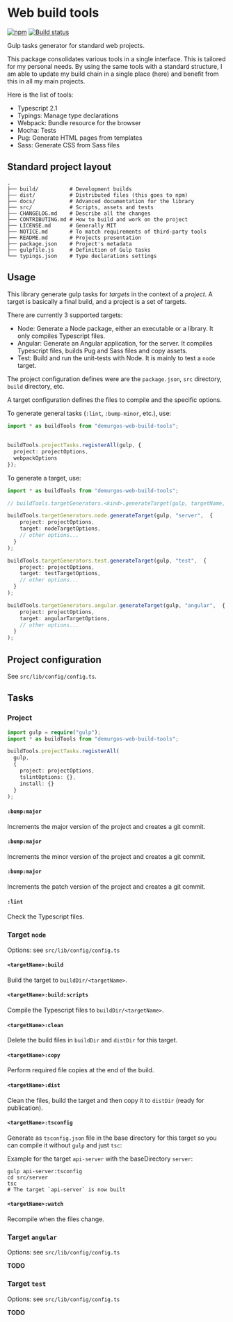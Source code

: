 # Web build tools

[![npm](https://img.shields.io/npm/v/demurgos-web-build-tools.svg?maxAge=2592000)](https://www.npmjs.com/package/demurgos-web-build-tools)
[![Build status](https://img.shields.io/travis/demurgos/web-build-tools/master.svg?maxAge=2592000)](https://travis-ci.org/demurgos/web-build-tools)

Gulp tasks generator for standard web projects.

This package consolidates various tools in a single interface. This is tailored for my personal
needs. By using the same tools with a standard structure, I am able to update my build chain in a
single place (here) and benefit from this in all my main projects.

Here is the list of tools:
- Typescript 2.1
- Typings: Manage type declarations
- Webpack: Bundle resource for the browser
- Mocha: Tests
- Pug: Generate HTML pages from templates
- Sass: Generate CSS from Sass files

## Standard project layout

```text
.
├── build/          # Development builds
├── dist/           # Distributed files (this goes to npm)
├── docs/           # Advanced documentation for the library
├── src/            # Scripts, assets and tests
├── CHANGELOG.md    # Describe all the changes
├── CONTRIBUTING.md # How to build and work on the project
├── LICENSE.md      # Generally MIT
├── NOTICE.md       # To match requirements of third-party tools
├── README.md       # Projects presentation
├── package.json    # Project's metadata
├── gulpfile.js     # Definition of Gulp tasks
└── typings.json    # Type declarations settings
```

## Usage

This library generate gulp tasks for _targets_ in the context of a _project_.
A target is basically a final build, and a project is a set of targets.

There are currently 3 supported targets:
- Node: Generate a Node package, either an executable or a library. It only
  compiles Typescript files.
- Angular: Generate an Angular application, for the server. It compiles
  Typescript files, builds Pug and Sass files and copy assets.
- Test: Build and run the unit-tests with Node. It is mainly to test a `node`
  target.

The project configuration defines were are the `package.json`, `src` directory,
`build` directory, etc.

A target configuration defines the files to compile and the specific options.
  
To generate general tasks (`:lint`, `:bump-minor`, etc.), use:
 
```typescript
import * as buildTools from "demurgos-web-build-tools";
 
 
buildTools.projectTasks.registerAll(gulp, {
  project: projectOptions,
  webpackOptions
});
```
 
To generate a target, use:

```typescript
import * as buildTools from "demurgos-web-build-tools";

// buildTools.targetGenerators.<kind>.generateTarget(gulp, targetName, options);

buildTools.targetGenerators.node.generateTarget(gulp, "server",  {
    project: projectOptions,
    target: nodeTargetOptions,
    // other options...
  }
);

buildTools.targetGenerators.test.generateTarget(gulp, "test",  {
    project: projectOptions,
    target: testTargetOptions,
    // other options...
  }
);

buildTools.targetGenerators.angular.generateTarget(gulp, "angular",  {
    project: projectOptions,
    target: angularTargetOptions,
    // other options...
  }
);

```

## Project configuration

See `src/lib/config/config.ts`.

## Tasks

### Project

```typescript
import gulp = require("gulp");
import * as buildTools from "demurgos-web-build-tools";

buildTools.projectTasks.registerAll(
  gulp,
  {
    project: projectOptions,
    tslintOptions: {},
    install: {}
  }
);
```

#### `:bump:major`

Increments the major version of the project and creates a git commit.

#### `:bump:major`

Increments the minor version of the project and creates a git commit.

#### `:bump:major`

Increments the patch version of the project and creates a git commit.

#### `:lint`

Check the Typescript files.

### Target `node`

Options: see `src/lib/config/config.ts`

#### `<targetName>:build`

Build the target to `buildDir/<targetName>`.

#### `<targetName>:build:scripts`

Compile the Typescript files to `buildDir/<targetName>`.

#### `<targetName>:clean`

Delete the build files in `buildDir` and `distDir` for this target.

#### `<targetName>:copy`

Perform required file copies at the end of the build.

#### `<targetName>:dist`

Clean the files, build the target and then copy it to `distDir` (ready for
publication).

#### `<targetName>:tsconfig`

Generate as `tsconfig.json` file in the base directory for this target so
you can compile it without `gulp` and just `tsc`:

Example for the target `api-server` with the baseDirectory `server`:

```
gulp api-server:tsconfig
cd src/server
tsc
# The target `api-server` is now built
```

#### `<targetName>:watch`

Recompile when the files change.

### Target `angular`

Options: see `src/lib/config/config.ts`

**TODO**

### Target `test`

Options: see `src/lib/config/config.ts`

**TODO**
